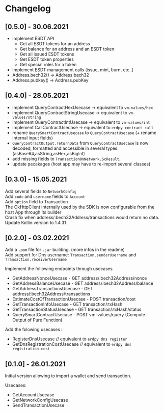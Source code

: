 Changelog
============

## [0.5.0] - 30.06.2021
- implement ESDT API
  - Get all ESDT tokens for an address
  - Get balance for an address and an ESDT token
  - Get all issued ESDT tokens
  - Get ESDT token properties
  - Get special roles for a token
- implement ESDT management calls (issue, mint, burn, etc..)
- Address.bech32() -> Address.bech32 
- Address.pubkey() -> Address.pubKey

## [0.4.0] - 28.05.2021
- implement QueryContractHexUsecase -> equivalent to `vm-values/hex` 
- implement QueryContractStringUsecase -> equivalent to `vm-values/string`
- implement QueryContractIntUsecase -> equivalent to `vm-values/int`
- implement CallContractUsecase -> equivalent to `erdpy contract call`
- rename `QuerySmartContractUsecase` to `QueryContractUsecase` (+ rename internal input fields)
- `QueryContractOutput.returnData` from `QueryContractUsecase` is now decoded, formatted and accessible in several types (asBase64,asString,asHex,asBigInt)
- add missing fields to `TransactionOnNetwork.ScResult`.
- update pacakages (host app may have to re-import several classes) 


## [0.3.0] - 15.05.2021
Add several fields to `NetworkConfig`  
Add `code` and `username` fields to `Account`  
Add `option` field to Transaction  
The OkHttpClient internally used by the SDK is now configurable from the host App through its builder  
Crash fix when address/:bech32Address/transactions would return no data.  
Update Kotlin version to 1.4.31  

## [0.2.0] - 03.02.2021

Add a `.pom` file for `.jar` building. (more infos in the readme)  
Add support for Dns username: `Transaction.senderUsername` and `Transaction.receiverUsername`  

Implement the following endpoints through usecases
- GetAddressNonceUsecase - GET address/:bech32Address/nonce
- GetAddressBalanceUsecase - GET address/:bech32Address/balance
- GetAddressTransactionsUsecase - GET address/:bech32Address/transactions
- EstimateCostOfTransactionUsecase - POST transaction/cost
- GetTransactionInfoUsecase - GET transaction/:txHash
- GetTransactionStatusUsecase - GET transaction/:txHash/status
- QuerySmartContractUsecase - POST vm-values/query (Compute Output of Pure Function)

Add the folowing usecases :  
- RegisterDnsUsecase // equivalent to `erdpy dns register`
- GetDnsRegistrationCostUsecase // equivalent to `erdpy dns registration-cost`

## [0.1.0] - 26.01.2021

Initial version allowing to import a wallet and send transaction.  

Usecases:
- GetAccountUsecase
- GetNetworkConfigUsecase
- SendTransactionUsecase
